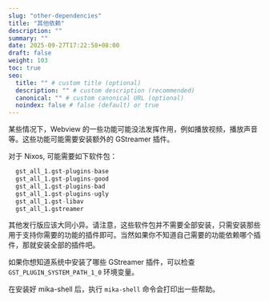 ```yaml
---
slug: "other-dependencies"
title: "其他依赖"
description: ""
summary: ""
date: 2025-09-27T17:22:58+08:00
draft: false
weight: 103
toc: true
seo:
  title: "" # custom title (optional)
  description: "" # custom description (recommended)
  canonical: "" # custom canonical URL (optional)
  noindex: false # false (default) or true
---
```

某些情况下，Webview 的一些功能可能没法发挥作用，例如播放视频，播放声音等。这些功能可能需要安装额外的 GStreamer 插件。

对于 Nixos, 可能需要如下软件包：

```nix
  gst_all_1.gst-plugins-base
  gst_all_1.gst-plugins-good
  gst_all_1.gst-plugins-bad
  gst_all_1.gst-plugins-ugly
  gst_all_1.gst-libav
  gst_all_1.gstreamer
```

其他发行版应该大同小异。请注意，这些软件包并不需要全部安装，只需安装那些用于支持你需要的功能的插件即可。当然如果你不知道自己需要的功能依赖哪个插件，那就安装全部的插件吧。

如果你想知道系统中安装了哪些 GStreamer 插件，可以检查 `GST_PLUGIN_SYSTEM_PATH_1_0` 环境变量。

在安装好 mika-shell 后，执行 `mika-shell` 命令会打印出一些帮助。
